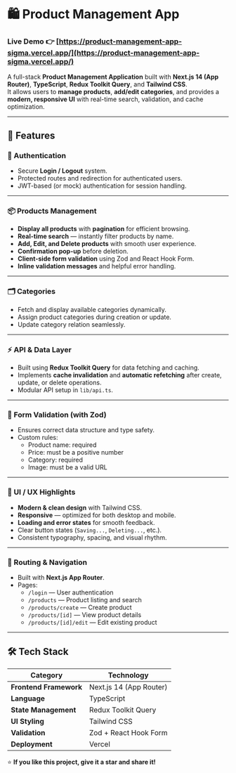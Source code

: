 # 🛍️ Product Management App

### Live Demo 👉 [https://product-management-app-sigma.vercel.app/](https://product-management-app-sigma.vercel.app/)

A full-stack **Product Management Application** built with **Next.js 14 (App Router)**, **TypeScript**, **Redux Toolkit Query**, and **Tailwind CSS**.  
It allows users to **manage products**, **add/edit categories**, and provides a **modern, responsive UI** with real-time search, validation, and cache optimization.

---

## 🚀 Features

### 🧩 Authentication
- Secure **Login / Logout** system.
- Protected routes and redirection for authenticated users.
- JWT-based (or mock) authentication for session handling.

---

### 📦 Products Management
- **Display all products** with **pagination** for efficient browsing.
- **Real-time search** — instantly filter products by name.
- **Add, Edit, and Delete products** with smooth user experience.
- **Confirmation pop-up** before deletion.
- **Client-side form validation** using Zod and React Hook Form.
- **Inline validation messages** and helpful error handling.

---

### 🗂️ Categories
- Fetch and display available categories dynamically.
- Assign product categories during creation or update.
- Update category relation seamlessly.

---

### ⚡ API & Data Layer
- Built using **Redux Toolkit Query** for data fetching and caching.
- Implements **cache invalidation** and **automatic refetching** after create, update, or delete operations.
- Modular API setup in `lib/api.ts`.

---

### 🧠 Form Validation (with Zod)
- Ensures correct data structure and type safety.
- Custom rules:
  - Product name: required
  - Price: must be a positive number
  - Category: required
  - Image: must be a valid URL

---

### 🎨 UI / UX Highlights
- **Modern & clean design** with Tailwind CSS.
- **Responsive** — optimized for both desktop and mobile.
- **Loading and error states** for smooth feedback.
- Clear button states (`Saving...`, `Deleting...`, etc.).
- Consistent typography, spacing, and visual rhythm.

---

### 🧭 Routing & Navigation
- Built with **Next.js App Router**.
- Pages:
  - `/login` — User authentication
  - `/products` — Product listing and search
  - `/products/create` — Create product
  - `/products/[id]` — View product details
  - `/products/[id]/edit` — Edit existing product

---

## 🛠️ Tech Stack

| Category | Technology |
|-----------|-------------|
| **Frontend Framework** | Next.js 14 (App Router) |
| **Language** | TypeScript |
| **State Management** | Redux Toolkit Query |
| **UI Styling** | Tailwind CSS |
| **Validation** | Zod + React Hook Form |
| **Deployment** | Vercel |


⭐ **If you like this project, give it a star and share it!**
